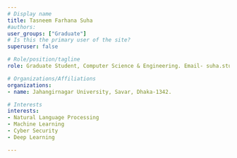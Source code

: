 ```yaml
---
# Display name
title: Tasneem Farhana Suha
#authors:
user_groups: ["Graduate"]
# Is this the primary user of the site?
superuser: false

# Role/position/tagline
role: Graduate Student, Computer Science & Engineering. Email- suha.stu2015@juniv.edu

# Organizations/Affiliations
organizations:
- name: Jahangirnagar University, Savar, Dhaka-1342.

# Interests
interests:
- Natural Language Processing
- Machine Learning
- Cyber Security
- Deep Learning

---
```

